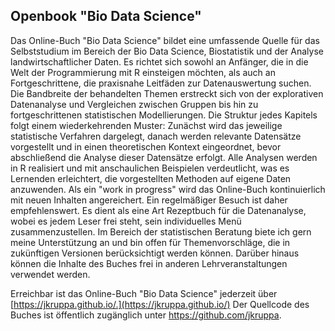 ## Openbook "Bio Data Science"

Das Online-Buch "Bio Data Science" bildet eine umfassende Quelle für das Selbststudium im Bereich der Bio Data Science, Biostatistik und der Analyse landwirtschaftlicher Daten. Es richtet sich sowohl an Anfänger, die in die Welt der Programmierung mit R einsteigen möchten, als auch an Fortgeschrittene, die praxisnahe Leitfäden zur Datenauswertung suchen. Die Bandbreite der behandelten Themen erstreckt sich von der explorativen Datenanalyse und Vergleichen zwischen Gruppen bis hin zu fortgeschrittenen statistischen Modellierungen. Die Struktur jedes Kapitels folgt einem wiederkehrenden Muster: Zunächst wird das jeweilige statistische Verfahren dargelegt, danach werden relevante Datensätze vorgestellt und in einen theoretischen Kontext eingeordnet, bevor abschließend die Analyse dieser Datensätze erfolgt. Alle Analysen werden in R realisiert und mit anschaulichen Beispielen verdeutlicht, was es Lernenden erleichtert, die vorgestellten Methoden auf eigene Daten anzuwenden. Als ein "work in progress" wird das Online-Buch kontinuierlich mit neuen Inhalten angereichert. Ein regelmäßiger Besuch ist daher empfehlenswert. Es dient als eine Art Rezeptbuch für die Datenanalyse, wobei es jedem Leser frei steht, sein individuelles Menü zusammenzustellen. Im Bereich der statistischen Beratung biete ich gern meine Unterstützung an und bin offen für Themenvorschläge, die in zukünftigen Versionen berücksichtigt werden können. Darüber hinaus können die Inhalte des Buches frei in anderen Lehrveranstaltungen verwendet werden. 

Erreichbar ist das Online-Buch "Bio Data Science" jederzeit über [https://jkruppa.github.io/.](https://jkruppa.github.io/) Der Quellcode des Buches ist öffentlich zugänglich unter https://github.com/jkruppa.